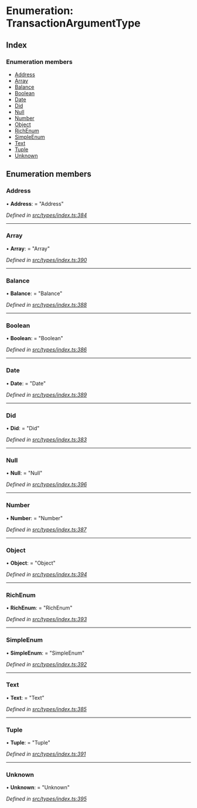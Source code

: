 # Enumeration: TransactionArgumentType

## Index

### Enumeration members

* [Address](_src_types_index_.transactionargumenttype.md#address)
* [Array](_src_types_index_.transactionargumenttype.md#array)
* [Balance](_src_types_index_.transactionargumenttype.md#balance)
* [Boolean](_src_types_index_.transactionargumenttype.md#boolean)
* [Date](_src_types_index_.transactionargumenttype.md#date)
* [Did](_src_types_index_.transactionargumenttype.md#did)
* [Null](_src_types_index_.transactionargumenttype.md#null)
* [Number](_src_types_index_.transactionargumenttype.md#number)
* [Object](_src_types_index_.transactionargumenttype.md#object)
* [RichEnum](_src_types_index_.transactionargumenttype.md#richenum)
* [SimpleEnum](_src_types_index_.transactionargumenttype.md#simpleenum)
* [Text](_src_types_index_.transactionargumenttype.md#text)
* [Tuple](_src_types_index_.transactionargumenttype.md#tuple)
* [Unknown](_src_types_index_.transactionargumenttype.md#unknown)

## Enumeration members

###  Address

• **Address**: = "Address"

*Defined in [src/types/index.ts:384](https://github.com/PolymathNetwork/polymesh-sdk/blob/6f0a424/src/types/index.ts#L384)*

___

###  Array

• **Array**: = "Array"

*Defined in [src/types/index.ts:390](https://github.com/PolymathNetwork/polymesh-sdk/blob/6f0a424/src/types/index.ts#L390)*

___

###  Balance

• **Balance**: = "Balance"

*Defined in [src/types/index.ts:388](https://github.com/PolymathNetwork/polymesh-sdk/blob/6f0a424/src/types/index.ts#L388)*

___

###  Boolean

• **Boolean**: = "Boolean"

*Defined in [src/types/index.ts:386](https://github.com/PolymathNetwork/polymesh-sdk/blob/6f0a424/src/types/index.ts#L386)*

___

###  Date

• **Date**: = "Date"

*Defined in [src/types/index.ts:389](https://github.com/PolymathNetwork/polymesh-sdk/blob/6f0a424/src/types/index.ts#L389)*

___

###  Did

• **Did**: = "Did"

*Defined in [src/types/index.ts:383](https://github.com/PolymathNetwork/polymesh-sdk/blob/6f0a424/src/types/index.ts#L383)*

___

###  Null

• **Null**: = "Null"

*Defined in [src/types/index.ts:396](https://github.com/PolymathNetwork/polymesh-sdk/blob/6f0a424/src/types/index.ts#L396)*

___

###  Number

• **Number**: = "Number"

*Defined in [src/types/index.ts:387](https://github.com/PolymathNetwork/polymesh-sdk/blob/6f0a424/src/types/index.ts#L387)*

___

###  Object

• **Object**: = "Object"

*Defined in [src/types/index.ts:394](https://github.com/PolymathNetwork/polymesh-sdk/blob/6f0a424/src/types/index.ts#L394)*

___

###  RichEnum

• **RichEnum**: = "RichEnum"

*Defined in [src/types/index.ts:393](https://github.com/PolymathNetwork/polymesh-sdk/blob/6f0a424/src/types/index.ts#L393)*

___

###  SimpleEnum

• **SimpleEnum**: = "SimpleEnum"

*Defined in [src/types/index.ts:392](https://github.com/PolymathNetwork/polymesh-sdk/blob/6f0a424/src/types/index.ts#L392)*

___

###  Text

• **Text**: = "Text"

*Defined in [src/types/index.ts:385](https://github.com/PolymathNetwork/polymesh-sdk/blob/6f0a424/src/types/index.ts#L385)*

___

###  Tuple

• **Tuple**: = "Tuple"

*Defined in [src/types/index.ts:391](https://github.com/PolymathNetwork/polymesh-sdk/blob/6f0a424/src/types/index.ts#L391)*

___

###  Unknown

• **Unknown**: = "Unknown"

*Defined in [src/types/index.ts:395](https://github.com/PolymathNetwork/polymesh-sdk/blob/6f0a424/src/types/index.ts#L395)*
